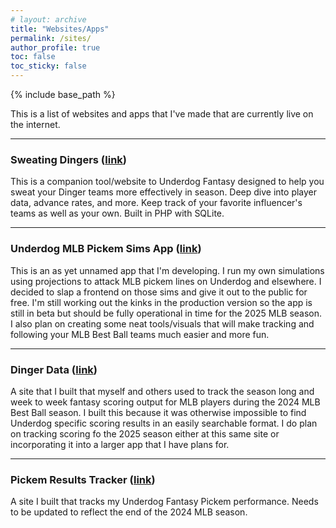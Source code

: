 ```yaml
---
# layout: archive
title: "Websites/Apps"
permalink: /sites/
author_profile: true
toc: false
toc_sticky: false
---
```


{% include base_path %}

<!-- {% include toc %} -->

This is a list of websites and apps that I've made that are currently live on the internet.

*************

### Sweating Dingers ([link](https://sweating-dingers.com/))

This is a companion tool/website to Underdog Fantasy designed to help you sweat your Dinger teams more effectively in season. Deep dive into player data, advance rates, and more. Keep track of your favorite influencer's teams as well as your own. Built in PHP with SQLite.

*************

### Underdog MLB Pickem Sims App ([link](https://melodic-clafoutis-891e96.netlify.app/))

This is an as yet unnamed app that I'm developing. I run my own simulations using projections to attack MLB pickem lines on Underdog and elsewhere. I decided to slap a frontend on those sims and give it out to the public for free. I'm still working out the kinks in the production version so the app is still in beta but should be fully operational in time for the 2025 MLB season. I also plan on creating some neat tools/visuals that will make tracking and following your MLB Best Ball teams much easier and more fun.

*************

### Dinger Data ([link](https://dinger-data.streamlit.app/))

A site that I built that myself and others used to track the season long and week to week fantasy scoring output for MLB players during the 2024 MLB Best Ball season. I built this because it was otherwise impossible to find Underdog specific scoring results in an easily searchable format. I do plan on tracking scoring fo the 2025 season either at this same site or incorporating it into a larger app that I have plans for.

*************

### Pickem Results Tracker ([link](https://aidanhall21.evidence.app/))

A site I built that tracks my Underdog Fantasy Pickem performance. Needs to be updated to reflect the end of the 2024 MLB season.

